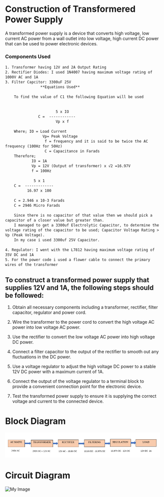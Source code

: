 # Construction of Transformered Power Supply 

A transformed power supply is a device that converts high voltage, low current AC power from a wall outlet into low voltage, high current DC power that can be used to power electronic devices.

### Components Used
    1. Transformer having 12V and 2A Output Rating 
    2. Rectifier Diodes: I used 1N4007 having maximum voltage rating of 1000V AC and 1A
    3. Filter Capcitor: 3300uF 25V
                    **Equations Used**

        To find the value of C1 the following Equation will be used


                           5 x IO
                   C =  ------------
                           Vp x f

        Where; IO = Load Current
                     Vp= Peak Voltage
                      f = frequency and it is said to be twice the AC frequency (100Hz for 50Hz)
                      C = Capacitance in Farads
        Therefore;
                IO = 1A
                Vp = 12V (Output of transformer) x √2 =16.97V
                f = 100Hz

                 5 x 1 
        C =  -------------
              16.97 x 100

        C = 2.946 x 10-3 Farads
        C = 2946 Micro Farads

        Since there is no capacitor of that value then we should pick a capacitor of a closer value but greater than.
        I managed to get a 3300uf Electrolytic Capacitor, to determine the voltage rating of the capacitor to be used; Capacitor Voltage Rating > Vp (Peak Voltage).
        In my case i used 3300uf 25V Capacitor.

    4. Regulator: I went with the L7812 having maximum voltage rating of 35V DC and 1A 
    5. For the power code i used a flower cable to connect the primary wires of the transformer
    
## To construct a transformed power supply that supplies 12V and 1A, the following steps should be followed:

  1. Obtain all necessary components including a transformer, rectifier, filter capacitor, regulator and power cord.   

  2. Wire the transformer to the power cord to convert the high voltage AC power into low voltage AC power.

  3. Use the rectifier to convert the low voltage AC power into high voltage DC power.

  4. Connect a filter capacitor to the output of the rectifier to smooth out any fluctuations in the DC power.

  5. Use a voltage regulator to adjust the high voltage DC power to a stable 12V DC power with a maximum current of 1A.

  6. Connect the output of the voltage regulator to a terminal block to provide a convenient connection point for the electronic device.

  7. Test the transformed power supply to ensure it is supplying the correct voltage and current to the connected device.

  # Block Diagram
  ![My Image](/Images/Block-diagram.png)
  
  # Circuit Diagram
  ![My Image](/Images/Circuit-diagram.png)
